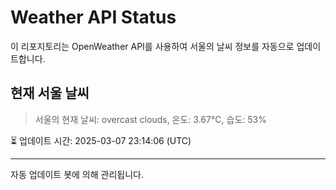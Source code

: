 
# Weather API Status

이 리포지토리는 OpenWeather API를 사용하여 서울의 날씨 정보를 자동으로 업데이트합니다.

## 현재 서울 날씨
> 서울의 현재 날씨: overcast clouds, 온도: 3.67°C, 습도: 53%

⏳ 업데이트 시간: 2025-03-07 23:14:06 (UTC)

---
자동 업데이트 봇에 의해 관리됩니다.
